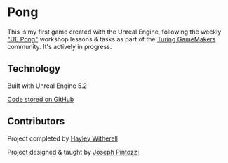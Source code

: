 # Pong

This is my first game created with the Unreal Engine, following the weekly ["UE Pong"](https://github.com/pyro2927/TuringGameMakers/tree/main/UE_Pong) workshop lessons & tasks as part of the [Turing GameMakers](https://github.com/pyro2927/TuringGameMakers) community. It's actively in progress.

## Technology

Built with Unreal Engine 5.2

[Code stored on GitHub](https://github.com/hayleyw7/pong)

## Contributors

Project completed by [Hayley Witherell](https://github.com/hayleyw7)

Project designed & taught by [Joseph Pintozzi](https://github.com/pyro2927/)
